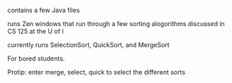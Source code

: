 contains a few Java files

runs Zen windows that run through a few sorting alogorithms discussed in CS 125 at the U of I

currently runs SelectionSort, QuickSort, and MergeSort

For bored students.

Protip: enter merge, select, quick to select the different sorts
